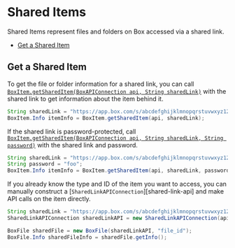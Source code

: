 Shared Items
============

Shared Items represent files and folders on Box accessed via a shared link.

* [Get a Shared Item](#get-a-shared-item)

Get a Shared Item
-----------------

To get the file or folder information for a shared link, you can call
[`BoxItem.getSharedItem(BoxAPIConnection api, String sharedLink)`][get-shared-item]
with the shared link to get information about the item behind it.

```java
String sharedLink = "https://app.box.com/s/abcdefghijklmnopqrstuvwxyz123456";
BoxItem.Info itemInfo = BoxItem.getSharedItem(api, sharedLink);
```

If the shared link is password-protected, call 
[`BoxItem.getSharedItem(BoxAPIConnection api, String sharedLink, String password)`][get-shared-item-password]
with the shared link and password.

<!-- sample get_shared_items -->
```java
String sharedLink = "https://app.box.com/s/abcdefghijklmnopqrstuvwxyz123456";
String password = "foo";
BoxItem.Info itemInfo = BoxItem.getSharedItem(api, sharedLink, password);
```

If you already know the type and ID of the item you want to access, you can 
manually construct a [`SharedLinkAPIConnection`][shared-link-api] and make
API calls on the item directly.

```java
String sharedLink = "https://app.box.com/s/abcdefghijklmnopqrstuvwxyz123456";
SharedLinkAPIConnection sharedLinkAPI = new SharedLinkAPIConnection(api, sharedLink);

BoxFile sharedFile = new BoxFile(sharedLinkAPI, "file_id");
BoxFile.Info sharedFileInfo = sharedFile.getInfo();
```

[get-shared-item]: http://opensource.box.com/box-java-sdk/javadoc/com/box/sdk/BoxItem.html#getSharedItem-com.box.sdk.BoxAPIConnection-java.lang.String-
[get-shared-item-password]: http://opensource.box.com/box-java-sdk/javadoc/com/box/sdk/BoxItem.html#getSharedItem-com.box.sdk.BoxAPIConnection-java.lang.String-java.lang.String-
